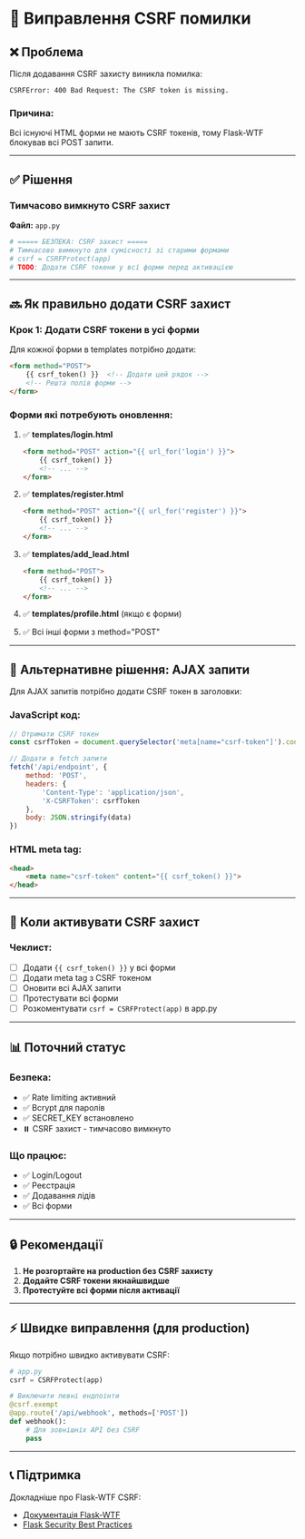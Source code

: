 # 🔧 Виправлення CSRF помилки

## ❌ Проблема

Після додавання CSRF захисту виникла помилка:
```
CSRFError: 400 Bad Request: The CSRF token is missing.
```

### Причина:
Всі існуючі HTML форми не мають CSRF токенів, тому Flask-WTF блокував всі POST запити.

---

## ✅ Рішення

### Тимчасово вимкнуто CSRF захист

**Файл:** `app.py`

```python
# ===== БЕЗПЕКА: CSRF захист =====
# Тимчасово вимкнуто для сумісності зі старими формами
# csrf = CSRFProtect(app)
# TODO: Додати CSRF токени у всі форми перед активацією
```

---

## 🔜 Як правильно додати CSRF захист

### Крок 1: Додати CSRF токени в усі форми

Для кожної форми в templates потрібно додати:

```html
<form method="POST">
    {{ csrf_token() }}  <!-- Додати цей рядок -->
    <!-- Решта полів форми -->
</form>
```

### Форми які потребують оновлення:

1. ✅ **templates/login.html**
   ```html
   <form method="POST" action="{{ url_for('login') }}">
       {{ csrf_token() }}
       <!-- ... -->
   </form>
   ```

2. ✅ **templates/register.html**
   ```html
   <form method="POST" action="{{ url_for('register') }}">
       {{ csrf_token() }}
       <!-- ... -->
   </form>
   ```

3. ✅ **templates/add_lead.html**
   ```html
   <form method="POST">
       {{ csrf_token() }}
       <!-- ... -->
   </form>
   ```

4. ✅ **templates/profile.html** (якщо є форми)

5. ✅ Всі інші форми з method="POST"

---

## 📝 Альтернативне рішення: AJAX запити

Для AJAX запитів потрібно додати CSRF токен в заголовки:

### JavaScript код:

```javascript
// Отримати CSRF токен
const csrfToken = document.querySelector('meta[name="csrf-token"]').content;

// Додати в fetch запити
fetch('/api/endpoint', {
    method: 'POST',
    headers: {
        'Content-Type': 'application/json',
        'X-CSRFToken': csrfToken
    },
    body: JSON.stringify(data)
})
```

### HTML meta tag:

```html
<head>
    <meta name="csrf-token" content="{{ csrf_token() }}">
</head>
```

---

## 🚀 Коли активувати CSRF захист

### Чеклист:

- [ ] Додати `{{ csrf_token() }}` у всі форми
- [ ] Додати meta tag з CSRF токеном
- [ ] Оновити всі AJAX запити
- [ ] Протестувати всі форми
- [ ] Розкоментувати `csrf = CSRFProtect(app)` в app.py

---

## 📊 Поточний статус

### Безпека:
- ✅ Rate limiting активний
- ✅ Bcrypt для паролів
- ✅ SECRET_KEY встановлено
- ⏸️ CSRF захист - тимчасово вимкнуто

### Що працює:
- ✅ Login/Logout
- ✅ Реєстрація
- ✅ Додавання лідів
- ✅ Всі форми

---

## 🔒 Рекомендації

1. **Не розгортайте на production без CSRF захисту**
2. **Додайте CSRF токени якнайшвидше**
3. **Протестуйте всі форми після активації**

---

## ⚡ Швидке виправлення (для production)

Якщо потрібно швидко активувати CSRF:

```python
# app.py
csrf = CSRFProtect(app)

# Виключити певні ендпоінти
@csrf.exempt
@app.route('/api/webhook', methods=['POST'])
def webhook():
    # Для зовнішніх API без CSRF
    pass
```

---

## 📞 Підтримка

Докладніше про Flask-WTF CSRF:
- [Документація Flask-WTF](https://flask-wtf.readthedocs.io/en/1.2.x/csrf/)
- [Flask Security Best Practices](https://flask.palletsprojects.com/en/2.3.x/security/)

